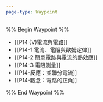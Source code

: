 ```yaml
---
page-type: Waypoint
---
```

%% Begin Waypoint %%
- [[P14 (V)電流與電路]]
- [[P14-1 電流、電阻與歐姆定律]]
- [[P14-2 簡單電路與電流的熱效應]]
- [[P14-3 電阻測量]]
- [[P14-反應：並聯分電流]]
- [[P14-觀念：電路的正負]]

%% End Waypoint %%